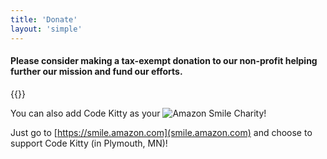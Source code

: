 ```yaml
---
title: 'Donate'
layout: 'simple'
---
```


#### Please consider making a tax-exempt donation to our non-profit helping further our mission and fund our efforts.

{{<donate>}}

You can also add Code Kitty as your ![Amazon Smile](https://images-na.ssl-images-amazon.com/images/G/01/x-locale/paladin/smileLogo-slice._CB390880750_.png") Charity!

Just go to [https://smile.amazon.com](smile.amazon.com) and choose to support Code Kitty (in Plymouth, MN)!